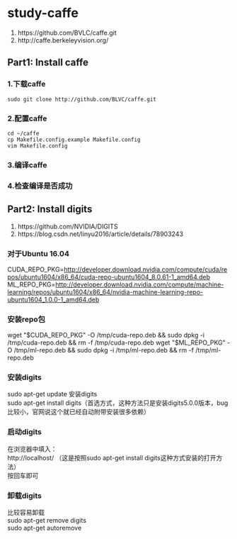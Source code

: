 # study-caffe
<ol>
  <li>https://github.com/BVLC/caffe.git</li>
  <li>http://caffe.berkeleyvision.org/</li>
</ol>

## Part1: Install caffe
### 1.下载caffe
```
sudo git clone http://github.com/BLVC/caffe.git
```
### 2.配置caffe
```
cd ~/caffe
cp Makefile.config.example Makefile.config
vim Makefile.config
```

### 3.编译caffe
### 4.检查编译是否成功
## Part2: Install digits
<ol>
  <li>https://github.com/NVIDIA/DIGITS</li>
  <li>https://blog.csdn.net/linyu2016/article/details/78903243</li>
</ol>

### 对于Ubuntu 16.04
CUDA_REPO_PKG=http://developer.download.nvidia.com/compute/cuda/repos/ubuntu1604/x86_64/cuda-repo-ubuntu1604_8.0.61-1_amd64.deb  
ML_REPO_PKG=http://developer.download.nvidia.com/compute/machine-learning/repos/ubuntu1604/x86_64/nvidia-machine-learning-repo-ubuntu1604_1.0.0-1_amd64.deb  
### 安装repo包
wget "$CUDA_REPO_PKG" -O /tmp/cuda-repo.deb && sudo dpkg -i /tmp/cuda-repo.deb && rm -f /tmp/cuda-repo.deb  
wget "$ML_REPO_PKG" -O /tmp/ml-repo.deb && sudo dpkg -i /tmp/ml-repo.deb && rm -f /tmp/ml-repo.deb  
### 安装digits
sudo apt-get update 安装digits  
sudo apt-get install digits（首选方式，这种方法只是安装digits5.0.0版本，bug比较小，官网说这个就已经自动附带安装很多依赖）  
### 启动digits
在浏览器中填入：  
http://localhost/ （这是按照sudo apt-get install digits这种方式安装的打开方法）  
按回车即可  
### 卸载digits
比较容易卸载  
sudo apt-get remove digits  
sudo apt-get autoremove  
